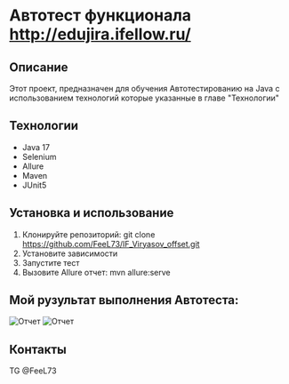 # Автотест функционала http://edujira.ifellow.ru/

## Описание
Этот проект, предназначен для обучения Автотестированию на Java с использованием технологий которые указанные в главе "Технологии"


## Технологии
- Java 17
- Selenium
- Allure
- Maven
- JUnit5

## Установка и использование
1. Клонируйте репозиторий:
   git clone https://github.com/FeeL73/IF_Viryasov_offset.git
2. Установите зависимости
3. Запустите тест
4. Вызовите Allure отчет: mvn allure:serve

## Мой рузультат выполнения Автотеста:

![Отчет](https://s792sas.storage.yandex.net/rdisk/ee9f594066bf0b5d0358c8118cb4561baf0072f37f2be0b0859afab0ecd98dc1/6835d48c/HEbL4_reNIM3ZWxSbai1JGwy0BnMUaTBklWJQ49ZygNab8yomaiYLLh2kuIl-ratt39z4ATbBJKu5246P5BqcA==?uid=246051021&filename=%D0%A1%D0%BA%D1%80%D0%B8%D0%BD%D1%88%D0%BE%D1%82%2027-05-2025%20140343.jpg&disposition=inline&hash=&limit=0&content_type=image%2Fjpeg&owner_uid=246051021&fsize=57346&hid=b1662fb43373f2f8d16ce4887fc2ec3c&media_type=image&tknv=v3&etag=fe688b5f2a8ab49e778411cdf6281758&ts=6361f62753b00&s=787779a4393ec4f83c2f19b68f15dfed2927067c95cf087437dbc9466b05b180&pb=U2FsdGVkX1-_TI7A60bRxmRty3TA6vgvK3ACRjtvU1AfLpKB_eJZalJJVwcT10yKgRNtf_H5OC_hrJtlvssbg-n8gACY_idkcKmfU8MJC8s)
![Отчет](https://s1013sas.storage.yandex.net/rdisk/0c057566a8031cb0a1d018bb5887b3066e1e1b57fca5a782f1e00009ac56f32d/6835d4b6/HEbL4_reNIM3ZWxSbai1JMQzsoOY0tNvsN6Xm2WoA9GDDxOgBcJCAGkHSNqYMISC7bMCz5-s0Sf1baE4KqFGAg==?uid=246051021&filename=%D0%A1%D0%BA%D1%80%D0%B8%D0%BD%D1%88%D0%BE%D1%82%2027-05-2025%20140329.jpg&disposition=inline&hash=&limit=0&content_type=image%2Fjpeg&owner_uid=246051021&fsize=85936&hid=53ec172015447781bcd3e9bd52dd56e7&media_type=image&tknv=v3&etag=3244b6c225096333d2de36170bceb320&ts=6361f64f61980&s=6f034aa9083982c7c51d9ff2f82b92a2f8f22981a63fb90f52d6044b25dc4185&pb=U2FsdGVkX1__IKMQQxgewMZwJT3aiEBhgXD7sCen3S7TvBwog_hFlcskIT8n1hzJ3VR2UcJd2usc11BJ5ez3DjFeCKXzIixEZcQZetaDsHs)
## Контакты
TG @FeeL73